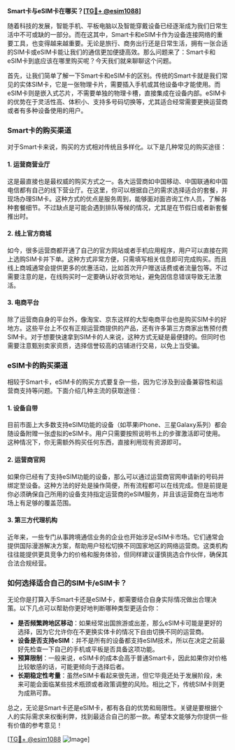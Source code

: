 **Smart卡与eSIM卡在哪买？[[TG💪+ @esim1088](https://t.me/s/esim1088)]**

随着科技的发展，智能手机、平板电脑以及智能穿戴设备已经逐渐成为我们日常生活中不可或缺的一部分。而在这其中，Smart卡和eSIM卡作为设备连接网络的重要工具，也变得越来越重要。无论是旅行、商务出行还是日常生活，拥有一张合适的SIM卡或eSIM卡能让我们的通信更加便捷高效。那么问题来了：Smart卡和eSIM卡到底应该在哪里购买呢？今天我们就来聊聊这个问题。

首先，让我们简单了解一下Smart卡和eSIM卡的区别。传统的Smart卡就是我们常见的实体SIM卡，它是一张物理卡片，需要插入手机或其他设备中才能使用。而eSIM卡则是嵌入式芯片，不需要单独的物理卡槽，直接集成在设备内部。eSIM卡的优势在于灵活性高、体积小、支持多号码切换等，尤其适合经常需要更换运营商或者有多种设备使用的用户。

### Smart卡的购买渠道

对于Smart卡来说，购买的方式相对传统且多样化。以下是几种常见的购买途径：

#### 1. **运营商营业厅**
这是最直接也是最权威的购买方式之一。各大运营商如中国移动、中国联通和中国电信都有自己的线下营业厅。在这里，你可以根据自己的需求选择适合的套餐，并现场办理SIM卡。这种方式的优点是服务周到，能够面对面咨询工作人员，了解各种套餐细节。不过缺点是可能会遇到排队等候的情况，尤其是在节假日或者新套餐推出时。

#### 2. **线上官方商城**
如今，很多运营商都开通了自己的官方网站或者手机应用程序，用户可以直接在网上选购SIM卡并下单。这种方式非常方便，只需填写相关信息即可完成购买。而且线上商城通常会提供更多的优惠活动，比如首次开户赠送话费或者流量包等。不过需要注意的是，在线购买时一定要确认好收货地址，避免因信息错误导致无法激活。

#### 3. **电商平台**
除了运营商自身的平台外，像淘宝、京东这样的大型电商平台也是购买SIM卡的好地方。这些平台上不仅有正规运营商提供的产品，还有许多第三方商家出售预付费SIM卡。对于想要快速拿到SIM卡的人来说，这种方式无疑是最便捷的。但同时也需要注意甄别卖家资质，选择信誉较高的店铺进行交易，以免上当受骗。

### eSIM卡的购买渠道

相较于Smart卡，eSIM卡的购买方式要复杂一些，因为它涉及到设备兼容性和运营商支持等问题。下面介绍几种主流的获取途径：

#### 1. **设备自带**
目前市面上大多数支持eSIM功能的设备（如苹果iPhone、三星Galaxy系列）都会随设备附赠一张虚拟的eSIM卡。用户只需要按照说明书上的步骤激活即可使用。这种情况下，你无需额外购买任何东西，直接利用现有资源即可。

#### 2. **运营商官网**
如果你已经有了支持eSIM功能的设备，那么可以通过运营商官网申请新的号码并绑定至设备。这种方法的好处是操作简便，所有流程都可以在线完成。但是前提是你必须确保自己所用的设备支持指定运营商的eSIM服务，并且该运营商在当地市场上有足够的覆盖范围。

#### 3. **第三方代理机构**
近年来，一些专门从事跨境通信业务的企业也开始涉足eSIM卡市场。它们通常会提供国际漫游解决方案，帮助用户轻松切换不同国家地区的网络运营商。这类机构往往能提供更具竞争力的价格和服务体验，但同样建议谨慎挑选合作伙伴，确保其合法合规经营。

### 如何选择适合自己的SIM卡/eSIM卡？

无论你是打算入手Smart卡还是eSIM卡，都需要结合自身实际情况做出合理决策。以下几点可以帮助你更好地判断哪种类型更适合你：

- **是否频繁跨地区移动**：如果经常出国旅游或出差，那么eSIM卡可能是更好的选择，因为它允许你在不更换实体卡的情况下自由切换不同的运营商。
- **设备是否支持eSIM**：并不是所有的设备都支持eSIM技术，所以在决定之前最好先检查一下自己的手机或平板是否具备这项功能。
- **预算限制**：一般来说，eSIM卡的成本会高于普通Smart卡，因此如果你对价格比较敏感的话，可能更倾向于选择后者。
- **长期稳定性考量**：虽然eSIM卡看起来很先进，但它毕竟还处于发展阶段，未来可能会面临某些技术瓶颈或者政策调整的风险。相比之下，传统SIM卡则更为成熟可靠。

总之，无论是Smart卡还是eSIM卡，都有各自的优势和局限性。关键是要根据个人的实际需求来权衡利弊，找到最适合自己的那一款。希望本文能够为你提供一些有价值的参考意见！

[[TG💪+ @esim1088](https://t.me/s/esim1088) ![Image](https://i.postimg.cc/4NQfJmqS/Snipaste-2025-05-13-00-14-12.png)]
